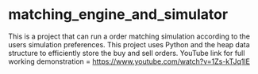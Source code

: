 # matching_engine_and_simulator 

This is a project that can run a order matching simulation according to the users simulation preferences. This project uses Python and the heap data structure to efficiently store the buy and sell orders. YouTube link for full working demonstration = https://www.youtube.com/watch?v=1Zs-kTJq1lE 
